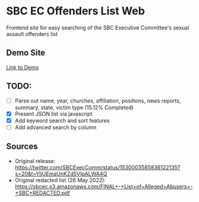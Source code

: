 # SBC EC Offenders List Web
Frontend site for easy searching of the SBC Executive Committee's sexual assault offenders list

## Demo Site
[Link to Demo](https://jonebeabout.github.io/sbc-ec-offenders-list/)

## TODO:
- [ ] Parse out name, year, churches, affiliation, positions, news reports, summary, state, victim type (15.12% Completed)
- [X] Present JSON list via javascript
- [X] Add keyword search and sort features
- [ ] Add advanced search by column

## Sources
- Original release: https://twitter.com/SBCExecComm/status/1530003585836122135?s=20&t=YljUEmaUnKZd5VIpALWA4Q
- Original redacted list (26 May 2022): https://sbcec.s3.amazonaws.com/FINAL+-+List+of+Alleged+Abusers+-+SBC+REDACTED.pdf

